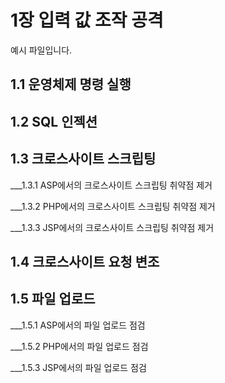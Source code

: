 # 1장 입력 값 조작 공격
예시 파일입니다.


## 1.1 운영체제 명령 실행

## 1.2 SQL 인젝션

## 1.3 크로스사이트 스크립팅

___1.3.1 ASP에서의 크로스사이트 스크립팅 취약점 제거

___1.3.2 PHP에서의 크로스사이트 스크립팅 취약점 제거

___1.3.3 JSP에서의 크로스사이트 스크립팅 취약점 제거

## 1.4 크로스사이트 요청 변조

## 1.5 파일 업로드

___1.5.1 ASP에서의 파일 업로드 점검

___1.5.2 PHP에서의 파일 업로드 점검

___1.5.3 JSP에서의 파일 업로드 점검
